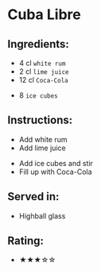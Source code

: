 # Cuba Libre

## Ingredients:
- 4 cl `white rum`
- 2 cl `lime juice` <!-- - 4 `lime wedges` --> <!-- - 0.5 `lime` -->  <!-- - 1/2 `lime` --> <!-- - 2 `lime wedges` -->
- 12 cl `Coca-Cola`
<!-- - 2 dashes `Angostura Aromatic Bitters` -->
- 8 `ice cubes`

## Instructions:
<!-- - Cut off the ends of the lime and slice it lengthwise -->
<!-- - Cut away the pith and slice each half in quarters -->
<!-- - Muddle the lime to extract the juice -->
<!-- - Muddle the lime to extract the juice and release the flavors -->
- Add white rum
- Add lime juice <!-- - Add squeezed lime wedges -->
<!-- - Add Angostura Aromatic Bitters -->
- Add ice cubes and stir
- Fill up with Coca-Cola

## Served in:
- Highball glass

## Rating:
- ★★★☆☆